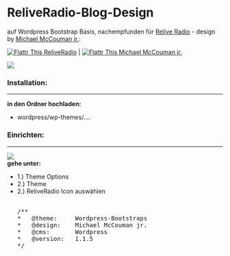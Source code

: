 ReliveRadio-Blog-Design
=======================

auf Wordpress Bootstrap Basis, nachempfunden für <a href="http://reliveradio.de">Relive Radio</a> - design by <a href="http://podunion.com/podcaster/michaelmccouman/6214/michael-mccouman-jr">Michael McCouman jr.</a>:


<a href="http://flattr.com/thing/973782/ReliveRadio-de-Podcasts-rund-um-die-Uhr">
<img src="https://a248.e.akamai.net/camo.github.com/739a757846f69c1cc10163619eec008e871b591b/687474703a2f2f6170692e666c617474722e636f6d2f627574746f6e2f666c617474722d62616467652d6c617267652e706e67" 
alt="Flattr This" title="Flattr This" style="max-width:100%;"> ReliveRadio</a>  | 
<a href="https://flattr.com/profile/mccouman">
<img src="https://a248.e.akamai.net/camo.github.com/739a757846f69c1cc10163619eec008e871b591b/687474703a2f2f6170692e666c617474722e636f6d2f627574746f6e2f666c617474722d62616467652d6c617267652e706e67" 
alt="Flattr This" title="Flattr This" style="max-width:100%;"> Michael McCouman jr.</a> 

<img src="https://raw.github.com/McCouman/ReliveRadio-Blog-Design/master/Bildschirmfoto-19.44.16.png" /> <br />


<h3>Installation:</h3>
<hr />
<b>in den Ordner hochladen:</b><br />
<ul>
<li>wordpress/wp-themes/....</li>
</ul>

<h3>Einrichten:</h3>
<hr />
<img src="https://raw.github.com/McCouman/ReliveRadio-Blog-Design/master/Bildschirmfoto.png" /> <br />
<b>gehe unter: </b></br />
<ul>
<li>1.) Theme Options</li>
<li>2.) Theme </li>
<li>2.) ReliveRadio Icon auswählen </li>
<br>
<pre>
/**
*	@theme: 	Wordpress-Bootstraps
*	@design: 	Michael McCouman jr.
*	@cms:		Wordpress
*	@version:	1.1.5
*/
</pre>
